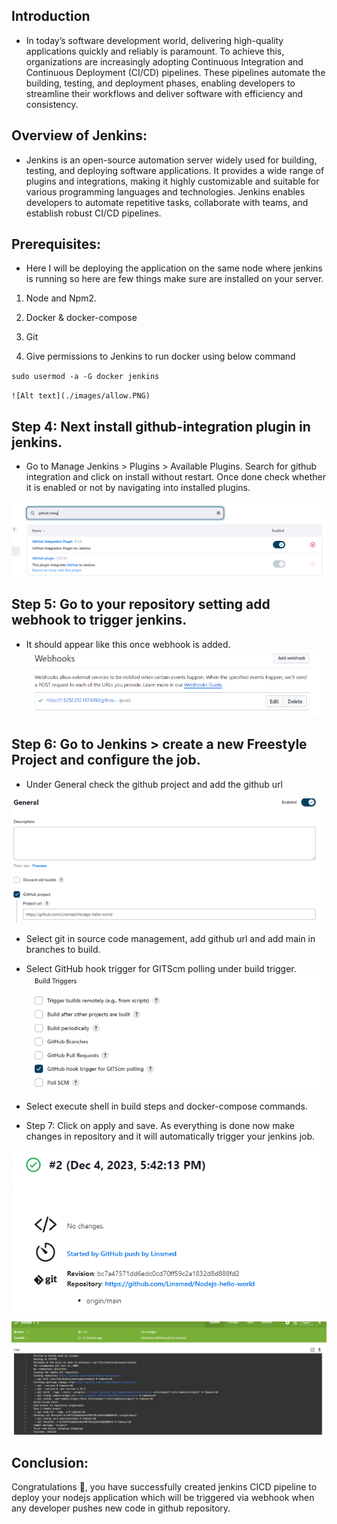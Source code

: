 ## Introduction

- In today’s software development world, delivering high-quality applications quickly and reliably is paramount. To achieve this, organizations are increasingly adopting Continuous Integration and Continuous Deployment (CI/CD) pipelines. These pipelines automate the building, testing, and deployment phases, enabling developers to streamline their workflows and deliver software with efficiency and consistency.

## Overview of Jenkins:

- Jenkins is an open-source automation server widely used for building, testing, and deploying software applications. It provides a wide range of plugins and integrations, making it highly customizable and suitable for various programming languages and technologies. Jenkins enables developers to automate repetitive tasks, collaborate with teams, and establish robust CI/CD pipelines.

## Prerequisites:

- Here I will be deploying the application on the same node where jenkins is running so here are few things make sure are installed on your server.

1. Node and Npm2.

2. Docker & docker-compose

3. Git

4. Give permissions to Jenkins to run docker using below command

`sudo usermod -a -G docker jenkins`

`![Alt text](./images/allow.PNG)`

## Step 4: Next install github-integration plugin in jenkins.

- Go to Manage Jenkins > Plugins > Available Plugins. Search for github integration and click on install without restart. Once done check whether it is enabled or not by navigating into installed plugins.

![](./images/github-inte.PNG)

## Step 5: Go to your repository setting add webhook to trigger jenkins.

- It should appear like this once webhook is added.
  ![](./images/succesful.PNG)

## Step 6: Go to Jenkins > create a new Freestyle Project and configure the job.

- Under General check the github project and add the github url

![](./images/github-url.PNG)

- Select git in source code management, add github url and add main in branches to build.

- Select GitHub hook trigger for GITScm polling under build trigger.
  ![](./images/build.PNG)

- Select execute shell in build steps and docker-compose commands.

- Step 7: Click on apply and save. As everything is done now make changes in repository and it will automatically trigger your jenkins job.

![](./images/final.PNG)
![](./images/pipeline.PNG)

## Conclusion:

Congratulations 🎉, you have successfully created jenkins CICD pipeline to deploy your nodejs application which will be triggered via webhook when any developer pushes new code in github repository.
